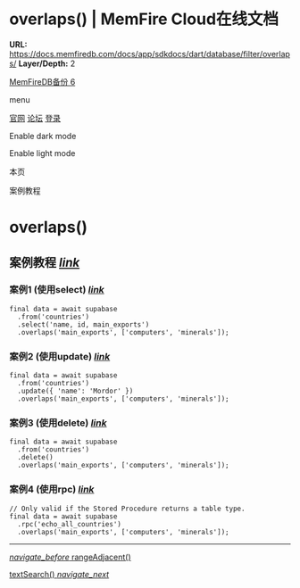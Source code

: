 # overlaps() | MemFire Cloud在线文档

**URL:** https://docs.memfiredb.com/docs/app/sdkdocs/dart/database/filter/overlaps/
**Layer/Depth:** 2

[MemFireDB备份 6](/)

menu

[官网](https://memfiredb.com/)
[论坛](https://community.memfiredb.com/)
[登录](https://cloud.memfiredb.com/auth/login)

Enable dark mode

Enable light mode

本页

案例教程

# overlaps()

## 案例教程 [*link*](#%e6%a1%88%e4%be%8b%e6%95%99%e7%a8%8b)

### 案例1 (使用select) [*link*](#%e6%a1%88%e4%be%8b1-%e4%bd%bf%e7%94%a8select)

```
final data = await supabase
  .from('countries')
  .select('name, id, main_exports')
  .overlaps('main_exports', ['computers', 'minerals']);
```

### 案例2 (使用update) [*link*](#%e6%a1%88%e4%be%8b2-%e4%bd%bf%e7%94%a8update)

```
final data = await supabase
  .from('countries')
  .update({ 'name': 'Mordor' })
  .overlaps('main_exports', ['computers', 'minerals']);
```

### 案例3 (使用delete) [*link*](#%e6%a1%88%e4%be%8b3-%e4%bd%bf%e7%94%a8delete)

```
final data = await supabase
  .from('countries')
  .delete()
  .overlaps('main_exports', ['computers', 'minerals']);
```

### 案例4 (使用rpc) [*link*](#%e6%a1%88%e4%be%8b4-%e4%bd%bf%e7%94%a8rpc)

```
// Only valid if the Stored Procedure returns a table type.
final data = await supabase
  .rpc('echo_all_countries')
  .overlaps('main_exports', ['computers', 'minerals']);
```

---

[*navigate\_before* rangeAdjacent()](/docs/app/sdkdocs/dart/database/filter/rangeadjacent/)

[textSearch() *navigate\_next*](/docs/app/sdkdocs/dart/database/filter/textsearch/)